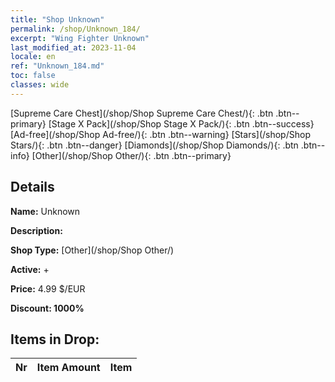 ```yaml
---
title: "Shop Unknown"
permalink: /shop/Unknown_184/
excerpt: "Wing Fighter Unknown"
last_modified_at: 2023-11-04
locale: en
ref: "Unknown_184.md"
toc: false
classes: wide
---
```



  [Supreme Care Chest](/shop/Shop Supreme Care Chest/){: .btn .btn--primary}   [Stage X Pack](/shop/Shop Stage X Pack/){: .btn .btn--success}   [Ad-free](/shop/Shop Ad-free/){: .btn .btn--warning}   [Stars](/shop/Shop Stars/){: .btn .btn--danger}   [Diamonds](/shop/Shop Diamonds/){: .btn .btn--info}   [Other](/shop/Shop Other/){: .btn .btn--primary} 

## Details

 **Name:** Unknown 

 **Description:** 

 **Shop Type:** [Other](/shop/Shop Other/)

 **Active:** + 

 **Price:** 4.99 $/EUR 

 **Discount: 1000%** 



## Items in Drop:

  |  Nr | Item Amount  |       Item       |
  |:----|:------------:|:-----------------|

